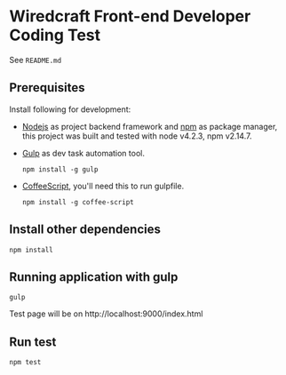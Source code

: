 # Wiredcraft Front-end Developer Coding Test

See `README.md`

## Prerequisites

Install following for development:

* [Nodejs](https://nodejs.org/en/download/) as project backend framework and [npm](https://www.npmjs.com/) as package manager, this project was built and tested with node v4.2.3, npm v2.14.7.

* [Gulp](https://github.com/gulpjs/gulp/blob/master/docs/getting-started.md) as dev task automation tool.
  ```
  npm install -g gulp
  ```
* [CoffeeScript](http://coffeescript.org/), you'll need this to run gulpfile.
  ```
  npm install -g coffee-script
  ```

## Install other dependencies

```
npm install
```

## Running application with gulp

```
gulp
```
Test page will be on http://localhost:9000/index.html

## Run test

```
npm test
```
